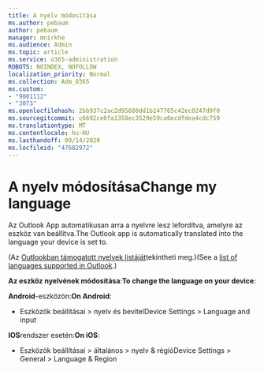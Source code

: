 ```yaml
---
title: A nyelv módosítása
ms.author: pebaum
author: pebaum
manager: mnirkhe
ms.audience: Admin
ms.topic: article
ms.service: o365-administration
ROBOTS: NOINDEX, NOFOLLOW
localization_priority: Normal
ms.collection: Adm_O365
ms.custom:
- "9001112"
- "3073"
ms.openlocfilehash: 2bb937c2ac2d95680dd1b247765c42ec0247d9f0
ms.sourcegitcommit: c6692ce0fa1358ec3529e59ca0ecdfdea4cdc759
ms.translationtype: MT
ms.contentlocale: hu-HU
ms.lasthandoff: 09/14/2020
ms.locfileid: "47682972"
---
```

# <a name="change-my-language"></a><span data-ttu-id="225d0-102">A nyelv módosítása</span><span class="sxs-lookup"><span data-stu-id="225d0-102">Change my language</span></span>

<span data-ttu-id="225d0-103">Az Outlook App automatikusan arra a nyelvre lesz lefordítva, amelyre az eszköz van beállítva.</span><span class="sxs-lookup"><span data-stu-id="225d0-103">The Outlook app is automatically translated into the language your device is set to.</span></span> 

<span data-ttu-id="225d0-104">(Az [Outlookban támogatott nyelvek listáját](https://acompli.helpshift.com/a/outlook/?s=general-questions&f=in-which-languages-is-your-app-translated)tekintheti meg.)</span><span class="sxs-lookup"><span data-stu-id="225d0-104">(See a [list of languages supported in Outlook](https://acompli.helpshift.com/a/outlook/?s=general-questions&f=in-which-languages-is-your-app-translated).)</span></span> 

<span data-ttu-id="225d0-105">**Az eszköz nyelvének módosítása**:</span><span class="sxs-lookup"><span data-stu-id="225d0-105">**To change the language on your device**:</span></span> 

<span data-ttu-id="225d0-106">**Android**-eszközön:</span><span class="sxs-lookup"><span data-stu-id="225d0-106">**On Android**:</span></span> 

- <span data-ttu-id="225d0-107">Eszközök beállításai > nyelv és bevitel</span><span class="sxs-lookup"><span data-stu-id="225d0-107">Device Settings > Language and input</span></span> 

<span data-ttu-id="225d0-108">**IOS**rendszer esetén:</span><span class="sxs-lookup"><span data-stu-id="225d0-108">**On iOS**:</span></span> 

- <span data-ttu-id="225d0-109">Eszközök beállításai > általános > nyelv & régió</span><span class="sxs-lookup"><span data-stu-id="225d0-109">Device Settings > General > Language & Region</span></span> 
